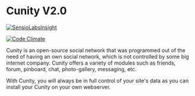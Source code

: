Cunity V2.0
===========

[![SensioLabsInsight](https://insight.sensiolabs.com/projects/d06367f7-725f-4ac9-9db1-ba52cec330b1/big.png)](https://insight.sensiolabs.com/projects/d06367f7-725f-4ac9-9db1-ba52cec330b1)

[![Code Climate](https://codeclimate.com/github/smartinmedia/cunity/badges/gpa.svg)](https://codeclimate.com/github/smartinmedia/cunity)

Cunity is an open-source social network that was programmed out of the need of having an own social network, which is not controlled by some big internet company. Cunity offers a variety of modules such as friends, forum, pinboard, chat, photo-gallery, messaging, etc.

With Cunity, you will always be in full control of your site's data as you can install your Cunity on your own webserver.
